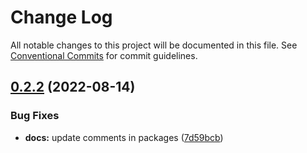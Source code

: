# Change Log

All notable changes to this project will be documented in this file.
See [Conventional Commits](https://conventionalcommits.org) for commit guidelines.

## [0.2.2](https://bitbucket.org/cg_web/react-design-system/compare/v0.2.1...v0.2.2) (2022-08-14)


### Bug Fixes

* **docs:** update comments in packages ([7d59bcb](https://bitbucket.org/cg_web/react-design-system/commits/7d59bcbb981187de21d7422d9c07ee75128f186c))
